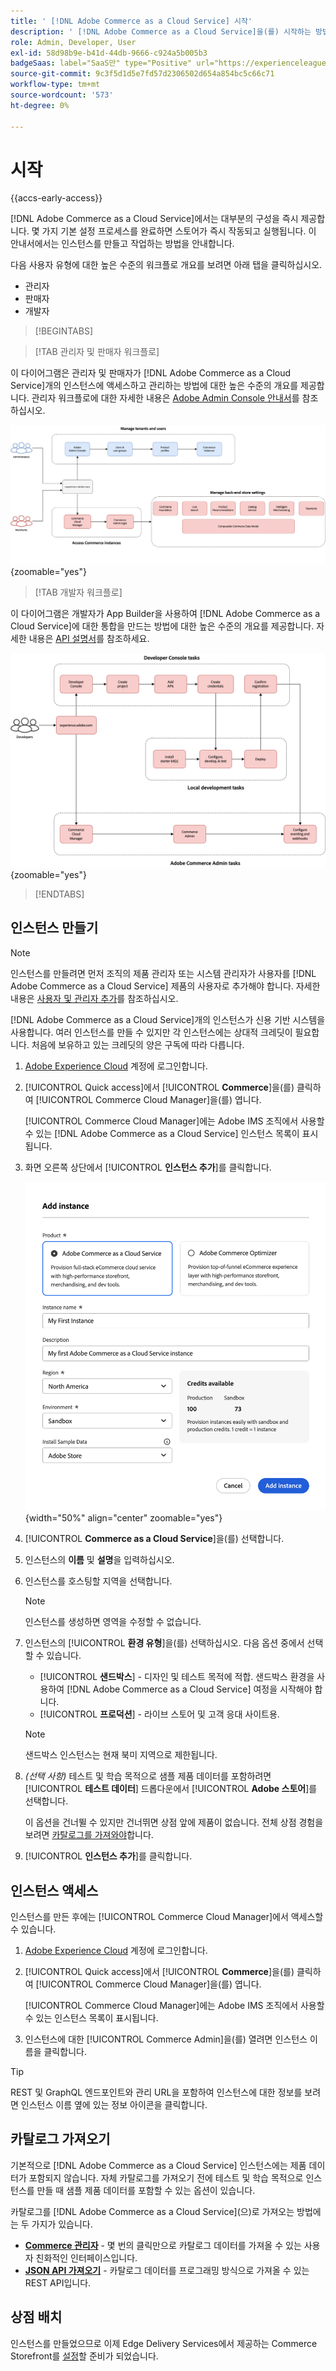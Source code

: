 ```yaml
---
title: ' [!DNL Adobe Commerce as a Cloud Service] 시작'
description: ' [!DNL Adobe Commerce as a Cloud Service]을(를) 시작하는 방법에 대해 알아봅니다.'
role: Admin, Developer, User
exl-id: 58d98b9e-b41d-44db-9666-c924a5b005b3
badgeSaas: label="SaaS만" type="Positive" url="https://experienceleague.adobe.com/ko/docs/commerce/user-guides/product-solutions" tooltip="Adobe Commerce as a Cloud Service 및 Adobe Commerce Optimizer 프로젝트에만 적용됩니다(Adobe 관리 SaaS 인프라)."
source-git-commit: 9c3f5d1d5e7fd57d2306502d654a854bc5c66c71
workflow-type: tm+mt
source-wordcount: '573'
ht-degree: 0%

---
```


# 시작

{{accs-early-access}}

[!DNL Adobe Commerce as a Cloud Service]에서는 대부분의 구성을 즉시 제공합니다. 몇 가지 기본 설정 프로세스를 완료하면 스토어가 즉시 작동되고 실행됩니다. 이 안내서에서는 인스턴스를 만들고 작업하는 방법을 안내합니다.

다음 사용자 유형에 대한 높은 수준의 워크플로 개요를 보려면 아래 탭을 클릭하십시오.

* 관리자
* 판매자
* 개발자

>[!BEGINTABS]

>[!TAB 관리자 및 판매자 워크플로]

이 다이어그램은 관리자 및 판매자가 [!DNL Adobe Commerce as a Cloud Service]개의 인스턴스에 액세스하고 관리하는 방법에 대한 높은 수준의 개요를 제공합니다. 관리자 워크플로에 대한 자세한 내용은 [Adobe Admin Console 안내서](https://helpx.adobe.com/kr/enterprise/admin-guide.html)를 참조하십시오.

![[!DNL Adobe Commerce as a Cloud Service] 판매자 흐름 다이어그램](./assets/merchant-flow.svg){zoomable="yes"}

>[!TAB 개발자 워크플로]

이 다이어그램은 개발자가 App Builder을 사용하여 [!DNL Adobe Commerce as a Cloud Service]에 대한 통합을 만드는 방법에 대한 높은 수준의 개요를 제공합니다. 자세한 내용은 [API 설명서](https://developer.adobe.com/commerce/webapi/rest/)를 참조하세요.

![[!DNL Adobe Commerce as a Cloud Service] 개발자 흐름 다이어그램](./assets/developer-flow.svg){zoomable="yes"}

>[!ENDTABS]

## 인스턴스 만들기

>[!NOTE]
>
>인스턴스를 만들려면 먼저 조직의 제품 관리자 또는 시스템 관리자가 사용자를 [!DNL Adobe Commerce as a Cloud Service] 제품의 사용자로 추가해야 합니다. 자세한 내용은 [사용자 및 관리자 추가](./user-management.md#add-users-and-admins)를 참조하십시오.

[!DNL Adobe Commerce as a Cloud Service]개의 인스턴스가 신용 기반 시스템을 사용합니다. 여러 인스턴스를 만들 수 있지만 각 인스턴스에는 상대적 크레딧이 필요합니다. 처음에 보유하고 있는 크레딧의 양은 구독에 따라 다릅니다.

1. [Adobe Experience Cloud](https://experience.adobe.com/) 계정에 로그인합니다.

1. [!UICONTROL Quick access]에서 [!UICONTROL **Commerce**]&#x200B;을(를) 클릭하여 [!UICONTROL Commerce Cloud Manager]을(를) 엽니다.

   [!UICONTROL Commerce Cloud Manager]에는 Adobe IMS 조직에서 사용할 수 있는 [!DNL Adobe Commerce as a Cloud Service] 인스턴스 목록이 표시됩니다.

1. 화면 오른쪽 상단에서 [!UICONTROL **인스턴스 추가**]&#x200B;를 클릭합니다.

   ![인스턴스 만들기](./assets/create-instance.png){width="50%" align="center" zoomable="yes"}

1. [!UICONTROL **Commerce as a Cloud Service**]&#x200B;을(를) 선택합니다.

1. 인스턴스의 **이름** 및 **설명**&#x200B;을 입력하십시오.

1. 인스턴스를 호스팅할 지역을 선택합니다.

   >[!NOTE]
   >
   >인스턴스를 생성하면 영역을 수정할 수 없습니다.

1. 인스턴스의 [!UICONTROL **환경 유형**]&#x200B;을(를) 선택하십시오. 다음 옵션 중에서 선택할 수 있습니다.

   * [!UICONTROL **샌드박스**] - 디자인 및 테스트 목적에 적합. 샌드박스 환경을 사용하여 [!DNL Adobe Commerce as a Cloud Service] 여정을 시작해야 합니다.
   * [!UICONTROL **프로덕션**] - 라이브 스토어 및 고객 응대 사이트용.

   >[!NOTE]
   >
   >샌드박스 인스턴스는 현재 북미 지역으로 제한됩니다.

1. _(선택 사항)_ 테스트 및 학습 목적으로 샘플 제품 데이터를 포함하려면 [!UICONTROL **테스트 데이터**] 드롭다운에서 [!UICONTROL **Adobe 스토어**]&#x200B;를 선택합니다.

   이 옵션을 건너뛸 수 있지만 건너뛰면 상점 앞에 제품이 없습니다. 전체 상점 경험을 보려면 [카탈로그를 가져와야](#import-your-catalog)합니다.

1. [!UICONTROL **인스턴스 추가**]&#x200B;를 클릭합니다.

## 인스턴스 액세스

인스턴스를 만든 후에는 [!UICONTROL Commerce Cloud Manager]에서 액세스할 수 있습니다.

1. [Adobe Experience Cloud](https://experience.adobe.com/) 계정에 로그인합니다.

1. [!UICONTROL Quick access]에서 [!UICONTROL **Commerce**]&#x200B;을(를) 클릭하여 [!UICONTROL Commerce Cloud Manager]을(를) 엽니다.

   [!UICONTROL Commerce Cloud Manager]에는 Adobe IMS 조직에서 사용할 수 있는 인스턴스 목록이 표시됩니다.

1. 인스턴스에 대한 [!UICONTROL Commerce Admin]을(를) 열려면 인스턴스 이름을 클릭합니다.

>[!TIP]
>
>REST 및 GraphQL 엔드포인트와 관리 URL을 포함하여 인스턴스에 대한 정보를 보려면 인스턴스 이름 옆에 있는 정보 아이콘을 클릭합니다.

## 카탈로그 가져오기

기본적으로 [!DNL Adobe Commerce as a Cloud Service] 인스턴스에는 제품 데이터가 포함되지 않습니다. 자체 카탈로그를 가져오기 전에 테스트 및 학습 목적으로 인스턴스를 만들 때 샘플 제품 데이터를 포함할 수 있는 옵션이 있습니다.

카탈로그를 [!DNL Adobe Commerce as a Cloud Service]&#x200B;(으)로 가져오는 방법에는 두 가지가 있습니다.

* [**Commerce 관리자**](https://experienceleague.adobe.com/ko/docs/commerce-admin/systems/data-transfer/import/data-import) - 몇 번의 클릭만으로 카탈로그 데이터를 가져올 수 있는 사용자 친화적인 인터페이스입니다.
* [**JSON API 가져오기**](https://developer.adobe.com/commerce/webapi/rest/modules/import/#import-json-api) - 카탈로그 데이터를 프로그래밍 방식으로 가져올 수 있는 REST API입니다.

<!-- TODO

- Add guidance about how to choose which method to use
- Add guidance for new vs existing customers (cross-reference OR and _include file for migration content)

-->

## 상점 배치

인스턴스를 만들었으므로 이제 Edge Delivery Services에서 제공하는 Commerce Storefront를 [설정](storefront.md)할 준비가 되었습니다.
